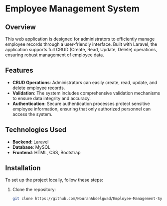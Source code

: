# Employee Management System

## Overview
This web application is designed for administrators to efficiently manage employee records through a user-friendly interface. Built with Laravel, the application supports full CRUD (Create, Read, Update, Delete) operations, ensuring robust management of employee data.

## Features
- **CRUD Operations**: Administrators can easily create, read, update, and delete employee records.
- **Validation**: The system includes comprehensive validation mechanisms to ensure data integrity and accuracy.
- **Authentication**: Secure authentication processes protect sensitive employee information, ensuring that only authorized personnel can access the system.

## Technologies Used
- **Backend**: Laravel
- **Database**: MySQL
- **Frontend**: HTML, CSS, Bootstrap

## Installation
To set up the project locally, follow these steps:

1. Clone the repository:
   ```bash
   git clone https://github.com/NouranAbdelgwad/Employee-Management-System
